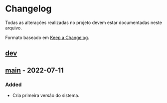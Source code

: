 # Changelog

Todas as alterações realizadas no projeto devem estar documentadas neste arquivo.

Formato baseado em [Keep a Changelog](https://keepachangelog.com/en/1.0.0/).

## [dev]

## [main] - 2022-07-11

### Added

- Cria primeira versão do sistema.

[dev]: https://github.com/cris-scheib/gimme-a-gift/compare/main...dev
[main]: https://github.com/cris-scheib/gimme-a-gift/tree/main